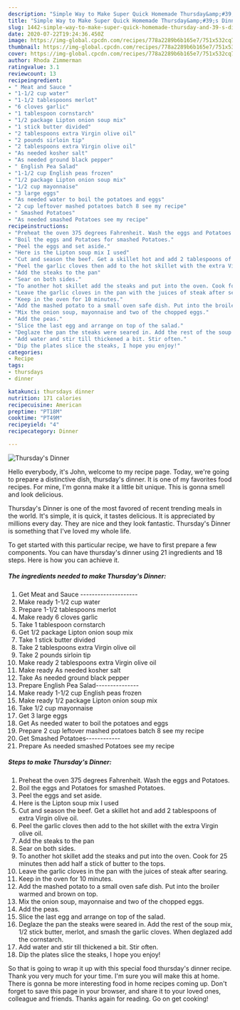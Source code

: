 ```yaml
---
description: "Simple Way to Make Super Quick Homemade Thursday&amp;#39;s Dinner"
title: "Simple Way to Make Super Quick Homemade Thursday&amp;#39;s Dinner"
slug: 1442-simple-way-to-make-super-quick-homemade-thursday-and-39-s-dinner
date: 2020-07-22T19:24:36.450Z
image: https://img-global.cpcdn.com/recipes/778a2289b6b165e7/751x532cq70/thursdays-dinner-recipe-main-photo.jpg
thumbnail: https://img-global.cpcdn.com/recipes/778a2289b6b165e7/751x532cq70/thursdays-dinner-recipe-main-photo.jpg
cover: https://img-global.cpcdn.com/recipes/778a2289b6b165e7/751x532cq70/thursdays-dinner-recipe-main-photo.jpg
author: Rhoda Zimmerman
ratingvalue: 3.1
reviewcount: 13
recipeingredient:
- " Meat and Sauce "
- "1-1/2 cup water"
- "1-1/2 tablespoons merlot"
- "6 cloves garlic"
- "1 tablespoon cornstarch"
- "1/2 package Lipton onion soup mix"
- "1 stick butter divided"
- "2 tablespoons extra Virgin olive oil"
- "2 pounds sirloin tip"
- "2 tablespoons extra Virgin olive oil"
- "As needed kosher salt"
- "As needed ground black pepper"
- " English Pea Salad"
- "1-1/2 cup English peas frozen"
- "1/2 package Lipton onion soup mix"
- "1/2 cup mayonnaise"
- "3 large eggs"
- "As needed water to boil the potatoes and eggs"
- "2 cup leftover mashed potatoes batch 8 see my recipe"
- " Smashed Potatoes"
- "As needed smashed Potatoes see my recipe"
recipeinstructions:
- "Preheat the oven 375 degrees Fahrenheit. Wash the eggs and Potatoes."
- "Boil the eggs and Potatoes for smashed Potatoes."
- "Peel the eggs and set aside."
- "Here is the Lipton soup mix I used"
- "Cut and season the beef. Get a skillet hot and add 2 tablespoons of extra Virgin olive oil."
- "Peel the garlic cloves then add to the hot skillet with the extra Virgin olive oil."
- "Add the steaks to the pan"
- "Sear on both sides."
- "To another hot skillet add the steaks and put into the oven. Cook for 25 minutes then add half a stick of butter to the tops."
- "Leave the garlic cloves in the pan with the juices of steak after searing."
- "Keep in the oven for 10 minutes."
- "Add the mashed potato to a small oven safe dish. Put into the broiler warmed and brown on top."
- "Mix the onion soup, mayonnaise and two of the chopped eggs."
- "Add the peas."
- "Slice the last egg and arrange on top of the salad."
- "Deglaze the pan the steaks were seared in. Add the rest of the soup mix, 1/2 stick butter, merlot, and smash the garlic cloves. When deglazed add the cornstarch."
- "Add water and stir till thickened a bit. Stir often."
- "Dip the plates slice the steaks, I hope you enjoy!"
categories:
- Recipe
tags:
- thursdays
- dinner

katakunci: thursdays dinner 
nutrition: 171 calories
recipecuisine: American
preptime: "PT18M"
cooktime: "PT49M"
recipeyield: "4"
recipecategory: Dinner

---
```



![Thursday&#39;s Dinner](https://img-global.cpcdn.com/recipes/778a2289b6b165e7/751x532cq70/thursdays-dinner-recipe-main-photo.jpg)

Hello everybody, it's John, welcome to my recipe page. Today, we're going to prepare a distinctive dish, thursday&#39;s dinner. It is one of my favorites food recipes. For mine, I'm gonna make it a little bit unique. This is gonna smell and look delicious.

Thursday&#39;s Dinner is one of the most favored of recent trending meals in the world. It's simple, it is quick, it tastes delicious. It is appreciated by millions every day. They are nice and they look fantastic. Thursday&#39;s Dinner is something that I've loved my whole life.




To get started with this particular recipe, we have to first prepare a few components. You can have thursday&#39;s dinner using 21 ingredients and 18 steps. Here is how you can achieve it.

<!--inarticleads1-->

##### The ingredients needed to make Thursday&#39;s Dinner:

1. Get  Meat and Sauce --------------------
1. Make ready 1-1/2 cup water
1. Prepare 1-1/2 tablespoons merlot
1. Make ready 6 cloves garlic
1. Take 1 tablespoon cornstarch
1. Get 1/2 package Lipton onion soup mix
1. Take 1 stick butter divided
1. Take 2 tablespoons extra Virgin olive oil
1. Take 2 pounds sirloin tip
1. Make ready 2 tablespoons extra Virgin olive oil
1. Make ready As needed kosher salt
1. Take As needed ground black pepper
1. Prepare  English Pea Salad---------------
1. Make ready 1-1/2 cup English peas frozen
1. Make ready 1/2 package Lipton onion soup mix
1. Take 1/2 cup mayonnaise
1. Get 3 large eggs
1. Get As needed water to boil the potatoes and eggs
1. Prepare 2 cup leftover mashed potatoes batch 8 see my recipe
1. Get  Smashed Potatoes------------
1. Prepare As needed smashed Potatoes see my recipe




<!--inarticleads2-->

##### Steps to make Thursday&#39;s Dinner:

1. Preheat the oven 375 degrees Fahrenheit. Wash the eggs and Potatoes.
1. Boil the eggs and Potatoes for smashed Potatoes.
1. Peel the eggs and set aside.
1. Here is the Lipton soup mix I used
1. Cut and season the beef. Get a skillet hot and add 2 tablespoons of extra Virgin olive oil.
1. Peel the garlic cloves then add to the hot skillet with the extra Virgin olive oil.
1. Add the steaks to the pan
1. Sear on both sides.
1. To another hot skillet add the steaks and put into the oven. Cook for 25 minutes then add half a stick of butter to the tops.
1. Leave the garlic cloves in the pan with the juices of steak after searing.
1. Keep in the oven for 10 minutes.
1. Add the mashed potato to a small oven safe dish. Put into the broiler warmed and brown on top.
1. Mix the onion soup, mayonnaise and two of the chopped eggs.
1. Add the peas.
1. Slice the last egg and arrange on top of the salad.
1. Deglaze the pan the steaks were seared in. Add the rest of the soup mix, 1/2 stick butter, merlot, and smash the garlic cloves. When deglazed add the cornstarch.
1. Add water and stir till thickened a bit. Stir often.
1. Dip the plates slice the steaks, I hope you enjoy!




So that is going to wrap it up with this special food thursday&#39;s dinner recipe. Thank you very much for your time. I'm sure you will make this at home. There is gonna be more interesting food in home recipes coming up. Don't forget to save this page in your browser, and share it to your loved ones, colleague and friends. Thanks again for reading. Go on get cooking!

